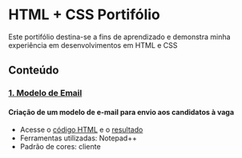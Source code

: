 # HTML + CSS Portifólio
Este portifólio destina-se a fins de aprendizado e demonstra minha experiência em desenvolvimentos em HTML e CSS

## Conteúdo
### [1. Modelo de Email](./Email)
#### Criação de um modelo de e-mail para envio aos candidatos à vaga
* Acesse o [código HTML](./email_validacao_tecnica_pt) e o [resultado](./html_css_email_validacao_tecnica_pt)
* Ferramentas utilizadas: Notepad++
* Padrão de cores: cliente 


